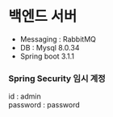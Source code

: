 # 백엔드 서버

- Messaging : RabbitMQ  
- DB : Mysql 8.0.34  
- Spring boot 3.1.1  

### Spring Security 임시 계정
id : admin  
password : password  